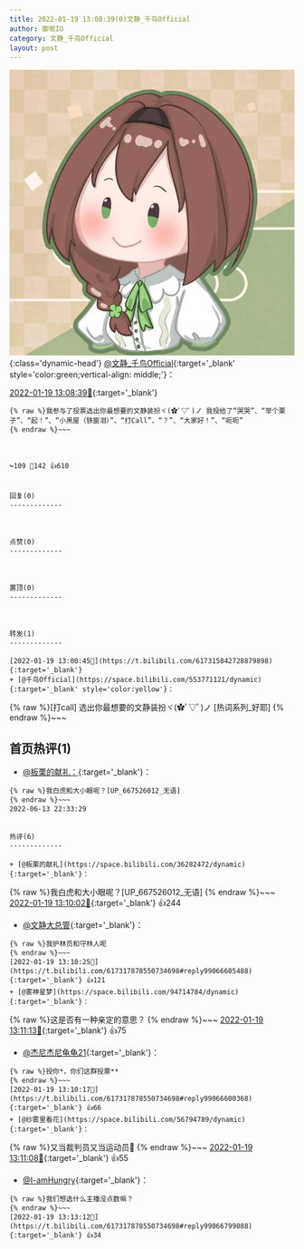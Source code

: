 ```yaml
---
title: 2022-01-19 13:08:39(0)文静_千鸟Official
author: 御坂IO
category: 文静_千鸟Official
layout: post
---
```


![img](/images/ac7482ed1b9a7f203dc68c0c4a77c488a27b108a.jpg){:class='dynamic-head'}
[@文静_千鸟Official](https://space.bilibili.com/667526012/dynamic){:target='_blank' style='color:green;vertical-align: middle;'}：

[2022-01-19 13:08:39🔗](https://t.bilibili.com/617317878550734698){:target='_blank'}

~~~
{% raw %}我参与了投票​选出你最想要的文静装扮ヾ(✿ﾟ▽ﾟ)ノ 我投给了“哭哭”、“举个栗子”、“起！”、“小黑屋（铁窗泪）”、“打Call”、“？”、“大家好！”、“呃呃”
{% endraw %}~~~



↪️109 💬142 👍610


回复(0)
-------------



点赞(0)
-------------



置顶(0)
-------------



转发(1)
-------------

[2022-01-19 13:00:45🔗](https://t.bilibili.com/617315842728879898){:target='_blank'}
+ [@千鸟Official](https://space.bilibili.com/553771121/dynamic){:target='_blank' style='color:yellow'}：
~~~
{% raw %}[打call] ​选出你最想要的文静装扮ヾ(✿ﾟ▽ﾟ)ノ [热词系列_好耶]
{% endraw %}~~~






首页热评(1)
-------------

+ [@板栗的献礼：](https://space.bilibili.com/36282472/dynamic){:target='_blank'}：
~~~
{% raw %}我白虎和大小眼呢？[UP_667526012_无语]
{% endraw %}~~~
2022-06-13 22:33:29


热评(6)
-------------

+ [@板栗的献礼](https://space.bilibili.com/36282472/dynamic){:target='_blank'}：
~~~
{% raw %}我白虎和大小眼呢？[UP_667526012_无语]
{% endraw %}~~~
[2022-01-19 13:10:02🔗](https://t.bilibili.com/617317878550734698#reply99066591408){:target='_blank'} 👍244
+ [@文静大总管](https://space.bilibili.com/1190365997/dynamic){:target='_blank'}：
~~~
{% raw %}我护林员和守林人呢
{% endraw %}~~~
[2022-01-19 13:10:25🔗](https://t.bilibili.com/617317878550734698#reply99066605488){:target='_blank'} 👍121
+ [@雾神星梦](https://space.bilibili.com/94714784/dynamic){:target='_blank'}：
~~~
{% raw %}这是否有一种亲定的意思？
{% endraw %}~~~
[2022-01-19 13:11:13🔗](https://t.bilibili.com/617317878550734698#reply99066729984){:target='_blank'} 👍75
+ [@杰尼杰尼龟龟21](https://space.bilibili.com/14409162/dynamic){:target='_blank'}：
~~~
{% raw %}投你*，你们这群投票**
{% endraw %}~~~
[2022-01-19 13:10:17🔗](https://t.bilibili.com/617317878550734698#reply99066600368){:target='_blank'} 👍66
+ [@纱雾里看花](https://space.bilibili.com/56794789/dynamic){:target='_blank'}：
~~~
{% raw %}又当裁判员又当运动员🤨
{% endraw %}~~~
[2022-01-19 13:11:08🔗](https://t.bilibili.com/617317878550734698#reply99066632304){:target='_blank'} 👍55
+ [@I-amHungry](https://space.bilibili.com/6715117/dynamic){:target='_blank'}：
~~~
{% raw %}我们想选什么主播没点数嘛？
{% endraw %}~~~
[2022-01-19 13:13:12🔗](https://t.bilibili.com/617317878550734698#reply99066799088){:target='_blank'} 👍34


